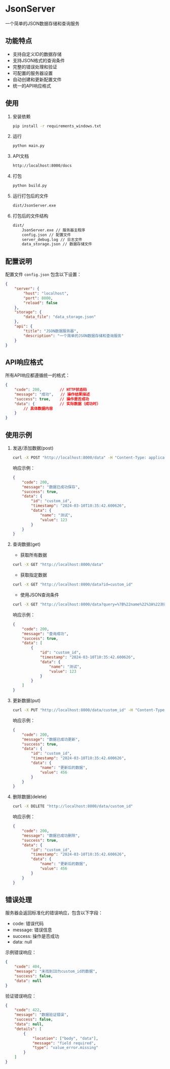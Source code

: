 # JsonServer

一个简单的JSON数据存储和查询服务

## 功能特点

- 支持自定义ID的数据存储
- 支持JSON格式的查询条件
- 完整的错误处理和验证
- 可配置的服务器设置
- 自动创建和更新配置文件
- 统一的API响应格式

## 使用

1. 安装依赖

    ```bash
    pip install -r requirements_windows.txt
    ```

2. 运行

    ```bash
    python main.py
    ```

3. API文档

    ```bash
    http://localhost:8000/docs
    ```

4. 打包

    ```bash
    python build.py
    ```

5. 运行打包后的文件

    ```bash
    dist/JsonServer.exe
    ```

6. 打包后的文件结构

    ```bash
    dist/
        JsonServer.exe // 服务器主程序
        config.json // 配置文件
        server_debug.log // 日志文件
        data_storage.json // 数据存储文件
    ```

## 配置说明

配置文件 `config.json` 包含以下设置：

```json
{
    "server": {
        "host": "localhost",
        "port": 8000,
        "reload": false
    },
    "storage": {
        "data_file": "data_storage.json"
    },
    "api": {
        "title": "JSON数据服务器",
        "description": "一个简单的JSON数据存储和查询服务"
    }
}
```

## API响应格式

所有API响应都遵循统一的格式：

```json
{
    "code": 200,        // HTTP状态码
    "message": "成功",   // 操作结果描述
    "success": true,    // 操作是否成功
    "data": {           // 实际数据（成功时）
        // 具体数据内容
    }
}
```

## 使用示例

1. 发送/添加数据(post)

    ```bash
    curl -X POST "http://localhost:8000/data" -H "Content-Type: application/json" -d '{"data": {"name": "测试", "value": 123}, "id": "custom_id"}'
    ```

    响应示例：

    ```json
    {
        "code": 200,
        "message": "数据已成功保存",
        "success": true,
        "data": {
            "id": "custom_id",
            "timestamp": "2024-03-10T10:35:42.600626",
            "data": {
                "name": "测试",
                "value": 123
            }
        }
    }
    ```

2. 查询数据(get)

   - 获取所有数据

   ```bash
   curl -X GET "http://localhost:8000/data"
   ```

   - 获取指定数据

   ```bash
   curl -X GET "http://localhost:8000/data?id=custom_id"
   ```

   - 使用JSON查询条件

   ```bash
   curl -X GET "http://localhost:8000/data?query=%7B%22name%22%3A%22测试%22%7D"
   ```

   响应示例：

   ```json
   {
       "code": 200,
       "message": "查询成功",
       "success": true,
       "data": [
           {
               "id": "custom_id",
               "timestamp": "2024-03-10T10:35:42.600626",
               "data": {
                   "name": "测试",
                   "value": 123
               }
           }
       ]
   }
   ```

3. 更新数据(put)

    ```bash
    curl -X PUT "http://localhost:8000/data/custom_id" -H "Content-Type: application/json" -d '{"data": {"name": "更新后的数据", "value": 456}}'
    ```

    响应示例：

    ```json
    {
        "code": 200,
        "message": "数据已成功更新",
        "success": true,
        "data": {
            "id": "custom_id",
            "timestamp": "2024-03-10T10:35:42.600626",
            "data": {
                "name": "更新后的数据",
                "value": 456
            }
        }
    }
    ```

4. 删除数据(delete)

    ```bash
    curl -X DELETE "http://localhost:8000/data/custom_id"
    ```

    响应示例：

    ```json
    {
        "code": 200,
        "message": "数据已成功删除",
        "success": true,
        "data": {
            "id": "custom_id",
            "timestamp": "2024-03-10T10:35:42.600626",
            "data": {
                "name": "更新后的数据",
                "value": 456
            }
        }
    }
    ```

## 错误处理

服务器会返回标准化的错误响应，包含以下字段：

- code: 错误代码
- message: 错误信息
- success: 操作是否成功
- data: null

示例错误响应：

```json
{
    "code": 404,
    "message": "未找到ID为custom_id的数据",
    "success": false,
    "data": null
}
```

验证错误响应：

```json
{
    "code": 422,
    "message": "数据验证错误",
    "success": false,
    "data": null,
    "details": [
        {
            "location": ["body", "data"],
            "message": "field required",
            "type": "value_error.missing"
        }
    ]
}
```
